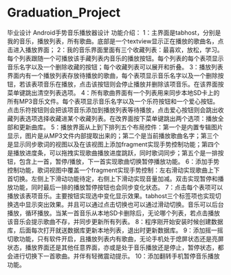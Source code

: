﻿# Graduation_Project
毕业设计
Android手势音乐播放器设计
功能介绍：
1：主界面是tabhost，分别是我的音乐，播放列表，所有歌曲。底部是一个textview显示正在播放的歌曲名，点击进入播放界面；
2：我的音乐界面里面有三个收藏列表：最喜欢，放松，学习。每个列表跟随一个可播放该手藏列表内音乐的播放按钮。每个列表的每个表项显示音乐名字以及一个删除收藏的按钮；每个收藏列表可以展开和折叠。
3：播放列表界面内有一个播放列表存放待播放的歌曲，每个表项显示音乐名字以及一个删除按钮，若该表项音乐在播放，点击该按钮则会停止播放并删除该项音乐。在该界面按菜单键跳出清空列表选项。
4：所有歌曲界面有一个列表用来同步本地SD卡上的所有MP3音乐文件。每个表项显示音乐名字以及一个乐符按钮和一个爱心按钮。点击乐符按钮则会把该项音乐添加到播放列表等待播放，点击爱心按钮则会跳出收藏列表选项选择收藏进某个收藏列表。在改界面按下菜单键跳出两个选项：播放全部和更新曲库。
5：播放界面从上到下排列五个布局控件：第一个是内置专辑图片显示，图片是从MP3文件内部提取出来的；第二个是当前播放歌曲名字；第三个是显示同步歌词的视图以及在该视图上添加fragment实现手势控制功能；第四个是播放进度条，可以拖拽实现歌曲播放进度跳跃，同时歌词同步；第五个是一排按钮，包含上一首，暂停/播放，下一首实现歌曲切换暂停播放功能。
6：添加手势控制功能，歌词视图中覆盖一个fragment实现手势控制：左右滑动实现歌曲上下首切换。左侧上下滑动功能待定，右侧上下滑动实现音量加减。双击实现暂停和播放功能，同时最后一排的播放暂停按钮也会同步变化状态。
7：点击每个表项可以播放该表项音乐。主要按钮实现选中变化显示效果。tabhost三个标签项也实现切换选中显示突出效果。并且可以通过点击切换也可以通过滑动切换。音乐可以后台播放，循环播放。当某一首音乐从本地SD卡删除后，无论哪个列表，若点击播放该音乐会提示歌曲不存，并同步更新所有列表。
8：程序刚开始安装时候创建数据库，后面每次打开就送数据库更新本地列表，退出时更新数据库。
9：添加摇一摇切歌功能，只有软件开启，且播放列表内有歌曲，无论手机处于熄屏状态还是亮屏状态，播放界面还是其他任意界面，亦或是处于音乐播放还是停止，暂停状态，都会进行切换下一首歌曲。并伴有轻微震动提示。
10：添加翻转手机暂停音乐播放功能。